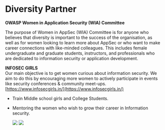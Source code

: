 # Diversity Partner

**OWASP Women in Application Security \(WIA\) Committee**

The purpose of Women in AppSec \(WIA\) Committee is for anyone who believes that diversity is important to the success of the organisation, as well as for women looking to learn more about AppSec or who want to make career connections with like-minded colleagues. This includes female undergraduate and graduate students, instructors, and professionals who are dedicated to information security or application development.

**INFOSEC GIRLS**  
Our main objective is to get women curious about information security. We aim to do this by encouraging more women to actively participate in events like security conferences & community meet-ups. [https://www.infosecgirls.in/](https://www.infosecgirls.in/)

* Train Middle school girls and College Students.
* Mentoring the women who wish to grow their career in Information security.

  [![](https://github.com/owaspseasides/2019/tree/d0fa465bae773e2ef507ace5d6a34922756fae25/.gitbook/assets/infosecgirls-logo.jpeg)](https://www.infosecgirls.in/) [![](https://github.com/owaspseasides/2019/tree/d0fa465bae773e2ef507ace5d6a34922756fae25/.gitbook/assets/owasp_wia.jpg)](https://www.owasp.org/index.php/Women_In_AppSec)

